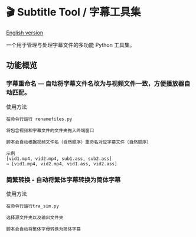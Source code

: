 # 🎬 Subtitle Tool / 字幕工具集 

[English version](https://github.com/HungryNeko/Subtitle_tool/blob/main/README_EN.md)

一个用于管理与处理字幕文件的多功能 Python 工具集。
## 功能概览 
### 字幕重命名 — 自动将字幕文件名改为与视频文件一致，方便播放器自动匹配。

使用方法

    在命令行运行 renamefiles.py
    
    将包含视频和字幕文件的文件夹拖入终端窗口
    
    脚本会自动根据视频文件名（自然顺序）重命名对应字幕文件（自然顺序）
    
    示例
    [vid1.mp4, vid2.mp4, sub1.ass, sub2.ass] 
    → [vid1.mp4, vid2.mp4, vid1.ass, vid2.ass]

### 简繁转换 - 自动将繁体字幕转换为简体字幕

使用方法

    在命令行运行tra_sim.py

    选择源文件夹以及输出文件夹

    脚本会自动将繁体字母转换为简体字幕
